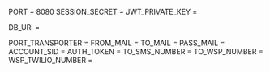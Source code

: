 PORT = 8080
SESSION_SECRET =
JWT_PRIVATE_KEY =

DB_URI =

PORT_TRANSPORTER =
FROM_MAIL =
TO_MAIL =
PASS_MAIL =
ACCOUNT_SID =
AUTH_TOKEN =
TO_SMS_NUMBER =
TO_WSP_NUMBER =
WSP_TWILIO_NUMBER =
